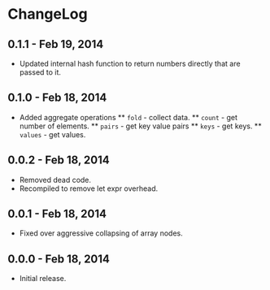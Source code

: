 # ChangeLog #

## 0.1.1 - Feb 19, 2014
* Updated internal hash function to return numbers directly that are passed to it.

## 0.1.0 - Feb 18, 2014
* Added aggregate operations
** `fold` - collect data.
** `count` - get number of elements.
** `pairs` - get key value pairs
** `keys` - get keys.
** `values` - get values.

## 0.0.2 - Feb 18, 2014
* Removed dead code.
* Recompiled to remove let expr overhead.

## 0.0.1 - Feb 18, 2014
* Fixed over aggressive collapsing of array nodes.

## 0.0.0 - Feb 18, 2014
* Initial release.